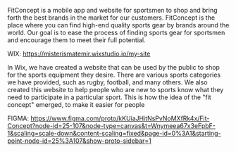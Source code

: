 FitConcept is a mobile app and website for sportsmen to shop and bring forth the best brands in the market for our customers. 
FitConcept is the place where you can find high-end quality sports gear by brands around the world.
Our goal is to ease the process of finding sports gear for sportsmen and encourage them to meet their full potential.

WIX: https://misterismatemir.wixstudio.io/my-site

In Wix, we have created a website that can be used by the public to shop for the sports equipment they desire. There are various sports categories we have provided, such as rugby, football, and many others. We also created this website to help people who are new to sports know what they need to participate in a particular sport. This is how the idea of the "fit concept" emerged, to make it easier for people

FIGMA: https://www.figma.com/proto/kKUiaJHitNsPvNoMXfRk4x/Fit-Concept?node-id=25-107&node-type=canvas&t=Wnymeea67x3eFpbF-1&scaling=scale-down&content-scaling=fixed&page-id=0%3A1&starting-point-node-id=25%3A107&show-proto-sidebar=1
